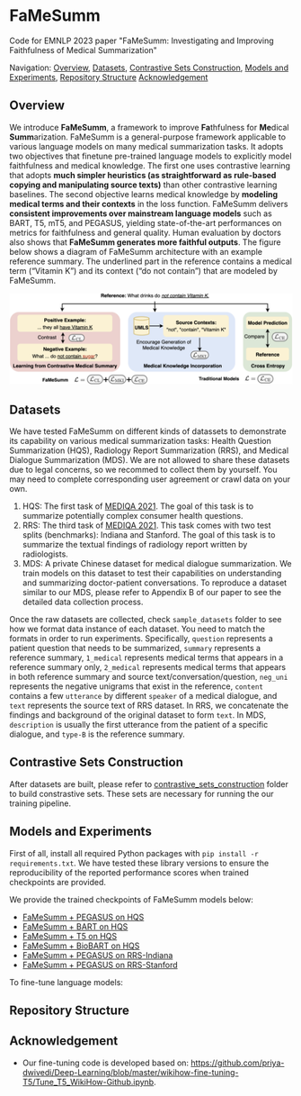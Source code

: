 # FaMeSumm
Code for EMNLP 2023 paper "FaMeSumm: Investigating and Improving Faithfulness of Medical Summarization"

Navigation:
[Overview](#overview), 
[Datasets](#datasets),
[Contrastive Sets Construction](#contrastive-sets-construction),
[Models and Experiments](#models-and-experiments),
[Repository Structure](#repository-structure)
[Acknowledgement](#acknowledgement)


## Overview
We introduce **FaMeSumm**, a framework to improve **Fa**thfulness for **Me**dical **Summ**arization. FaMeSumm is a general-purpose framework applicable to various language models on many medical summarization tasks. It adopts two objectives that finetune pre-trained language models to explicitly model faithfulness and medical knowledge. The first one uses contrastive learning that adopts **much simpler heuristics (as straightforward as rule-based copying and manipulating source texts)** than other contrastive learning baselines. The second objective learns medical knowledge by **modeling medical terms and their contexts** in the loss function. FaMeSumm delivers **consistent improvements over mainstream language models** such as BART, T5, mT5, and PEGASUS, yielding state-of-the-art performances on metrics for faithfulness and general quality. Human evaluation by doctors also shows that **FaMeSumm generates more faithful outputs**. The figure below shows a diagram of FaMeSumm architecture with an example reference summary. The underlined part in the reference contains a medical term (“Vitamin K”) and its context (“do not contain”) that are modeled by FaMeSumm.

![example](assets/FaMeSumm_diagram.png)


## Datasets
We have tested FaMeSumm on different kinds of datassets to demonstrate its capability on various medical summarization tasks: Health Question Summarization (HQS),  Radiology Report Summarization (RRS), and Medical Dialogue Summarization (MDS). We are not allowed to share these datasets due to legal concerns, so we recommed to collect them by yourself. You may need to complete corresponding user agreement or crawl data on your own.
1. HQS: The first task of [MEDIQA 2021](https://sites.google.com/view/mediqa2021). The goal of this task is to summarize potentially complex consumer health questions.
2. RRS: The third task of [MEDIQA 2021](https://sites.google.com/view/mediqa2021). This task comes with two test splits (benchmarks): Indiana and Stanford. The goal of this task is to summarize the textual findings of radiology report written by radiologists.
3. MDS: A private Chinese dataset for medical dialogue summarization. We train models on this dataset to test their capabilities on understanding and summarizing doctor-patient conversations. To reproduce a dataset similar to our MDS, please refer to Appendix B of our paper to see the detailed data collection process.

Once the raw datasets are collected, check `sample_datasets` folder to see how we format data instance of each dataset. You need to match the formats in order to run experiments. Specifically, `question` represents a patient question that needs to be summarized, `summary` represents a reference summary, `1_medical` represents medical terms that appears in a reference summary only, `2_medical` represents medical terms that appears in both reference summary and source text/conversation/question, `neg_uni` represents the negative unigrams that exist in the reference, `content` contains a few `utterance` by different `speaker` of a medical dialogue, and `text` represents the source text of RRS dataset. In RRS, we concatenate the findings and background of the original dataset to form `text`. In MDS, `description` is usually the first utterance from the patient of a specific dialogue, and `type-B` is the reference summary.


## Contrastive Sets Construction
After datasets are built, please refer to [contrastive_sets_construction](/contrastive_sets_construction) folder to build constrastive sets. These sets are necessary for running the our training pipeline.

## Models and Experiments
First of all, install all required Python packages with `pip install -r requirements.txt`. We have tested these library versions to ensure the reproducibility of the reported performance scores when trained checkpoints are provided.

We provide the trained checkpoints of FaMeSumm models below:
* [FaMeSumm + PEGASUS on HQS](https://pennstateoffice365-my.sharepoint.com/:u:/g/personal/njz5124_psu_edu/EedGT4rB3p9Oh-VhN0S05hMBfMaWRmeP_13JxDnalOcnhQ?e=MRMXMQ)
* [FaMeSumm + BART on HQS](https://pennstateoffice365-my.sharepoint.com/:u:/g/personal/njz5124_psu_edu/ES-_bacefARDgDbqoLdgD9IBjNS0kZBBeGeNT33LPmbclg?e=6eTaak)
* [FaMeSumm + T5 on HQS](https://pennstateoffice365-my.sharepoint.com/:u:/g/personal/njz5124_psu_edu/EUXXGGNNZ0ZDvKesNYNBSS8BrmVCSXZ1S3HKRsvEPVWZzw?e=fIVRsY)
* [FaMeSumm + BioBART on HQS](https://pennstateoffice365-my.sharepoint.com/:u:/g/personal/njz5124_psu_edu/EUiqjFY7YJlGnmQvAoUzObUBVtS3tmwB-rNkYVTWtUlvog?e=dZDfzE)
* [FaMeSumm + PEGASUS on RRS-Indiana](https://pennstateoffice365-my.sharepoint.com/:u:/g/personal/njz5124_psu_edu/EQ63sMuonjVPoYQflrdJYGwBBzD09E8xezPNKdtCCWstXA?e=m08Pv2)
* [FaMeSumm + PEGASUS on RRS-Stanford](https://pennstateoffice365-my.sharepoint.com/:u:/g/personal/njz5124_psu_edu/Eap7sPuQVHdCpa9TyBCNS0AB-oyrnpbBRQbeR_EDUPDFUQ?e=ACpVrN)

To fine-tune language models:

## Repository Structure

## Acknowledgement
* Our fine-tuning code is developed based on: https://github.com/priya-dwivedi/Deep-Learning/blob/master/wikihow-fine-tuning-T5/Tune_T5_WikiHow-Github.ipynb.
